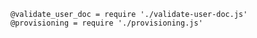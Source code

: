     @validate_user_doc = require './validate-user-doc.js'
    @provisioning = require './provisioning.js'
